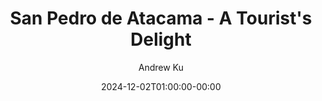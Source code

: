 ---
title: "San Pedro de Atacama - A Tourist's Delight"
date: 2024-12-02T01:00:00-00:00
tags: ["travel", "recap"]
author: "Andrew Ku"
draft: true
showToc: true
TocOpen: false
UseHugoToc: true
ShowBreadCrumbs: true
---